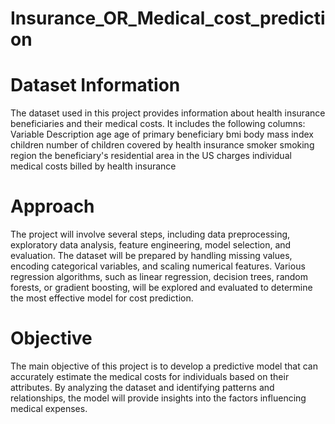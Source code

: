 # Insurance_OR_Medical_cost_prediction

# Dataset Information
The dataset used in this project provides information about health insurance beneficiaries and their medical costs. It includes the following columns:
Variable	Description
age	age of primary beneficiary
bmi	body mass index
children	number of children covered by health insurance
smoker	smoking
region	the beneficiary's residential area in the US
charges	individual medical costs billed by health insurance

# Approach
The project will involve several steps, including data preprocessing, exploratory data analysis, feature engineering, model selection, and evaluation. The dataset will be prepared by handling missing values, encoding categorical variables, and scaling numerical features. Various regression algorithms, such as linear regression, decision trees, random forests, or gradient boosting, will be explored and evaluated to determine the most effective model for cost prediction.

# Objective
The main objective of this project is to develop a predictive model that can accurately estimate the medical costs for individuals based on their attributes. By analyzing the dataset and identifying patterns and relationships, the model will provide insights into the factors influencing medical expenses.
